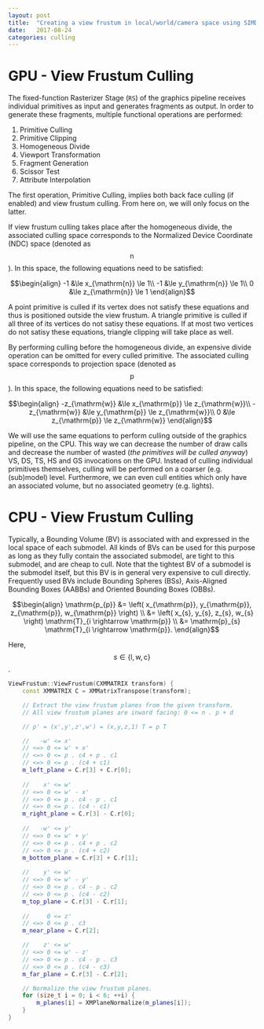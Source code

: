 ```yaml
---
layout: post
title:  "Creating a view frustum in local/world/camera space using SIMD"
date:   2017-08-24
categories: culling
---
```


# GPU - View Frustum Culling
The fixed-function Rasterizer Stage (`RS`) of the graphics pipeline receives individual primitives as input and generates fragments as output. In order to generate these fragments, multiple functional operations are performed:
1. Primitive Culling
2. Primitive Clipping
3. Homogeneous Divide
4. Viewport Transformation
5. Fragment Generation
6. Scissor Test
7. Attribute Interpolation

The first operation, Primitive Culling, implies both back face culling (if enabled) and view frustum culling. From here on, we will only focus on the latter. 

If view frustum culling takes place after the homogeneous divide, the associated culling space corresponds to the Normalized Device Coordinate (NDC) space (denoted as $$\mathrm{n}$$). In this space, the following equations need to be satisfied:

$$\begin{align}
-1 &\le x_{\mathrm{n}} \le 1\\
-1 &\le y_{\mathrm{n}} \le 1\\
0 &\le z_{\mathrm{n}} \le 1
\end{align}$$

A point primitive is culled if its vertex does not satisfy these equations and thus is positioned outside the view frustum. A triangle primitive is culled if all three of its vertices do not satisy these equations. If at most two vertices do not satisy these equations, triangle clipping will take place as well.

By performing culling before the homogeneous divide, an expensive divide operation can be omitted for every culled primitive. The associated culling space corresponds to projection space (denoted as $$\mathrm{p}$$). In this space, the following equations need to be satisfied:

$$\begin{align}
-z_{\mathrm{w}} &\le x_{\mathrm{p}} \le z_{\mathrm{w}}\\
-z_{\mathrm{w}} &\le y_{\mathrm{p}} \le z_{\mathrm{w}}\\
0 &\le z_{\mathrm{p}} \le z_{\mathrm{w}}
\end{align}$$

We will use the same equations to perform culling outside of the graphics pipeline, on the CPU. This way we can decrease the number of draw calls and decrease the number of wasted (*the primitives will be culled anyway*) VS, DS, TS, HS and GS invocations on the GPU. Instead of culling individual primitives themselves, culling will be performed on a coarser (e.g. (sub)model) level. Furthermore, we can even cull entities which only have an associated volume, but no associated geometry (e.g. lights).

# CPU - View Frustum Culling
Typically, a Bounding Volume (BV) is associated with and expressed in the local space of each submodel. All kinds of BVs can be used for this purpose as long as they fully contain the associated submodel, are tight to this submodel, and are cheap to cull. Note that the tightest BV of a submodel is the submodel itself, but this BV is in general very expensive to cull directly. Frequently used BVs include Bounding Spheres (BSs),  Axis-Aligned Bounding Boxes (AABBs) and Oriented Bounding Boxes (OBBs).

$$\begin{align}
\mathrm{p_{p}} 
&= \left( x_{\mathrm{p}}, y_{\mathrm{p}}, z_{\mathrm{p}}, w_{\mathrm{p}} \right) \\
&= \left( x_{s}, y_{s}, z_{s}, w_{s} \right) \mathrm{T}_{i \rightarrow \mathrm{p}} \\
&= \mathrm{p}_{s} \mathrm{T}_{i \rightarrow \mathrm{p}}.
\end{align}$$

Here, $$s \in \{\mathrm{l}, \mathrm{w}, \mathrm{c}\}$$.

```c++
ViewFrustum::ViewFrustum(CXMMATRIX transform) {
	const XMMATRIX C = XMMatrixTranspose(transform);

	// Extract the view frustum planes from the given transform.
	// All view frustum planes are inward facing: 0 <= n . p + d

	// p' = (x',y',z',w') = (x,y,z,1) T = p T

	//   -w' <= x'
	// <=> 0 <= w' + x'
	// <=> 0 <= p . c4 + p . c1
	// <=> 0 <= p . (c4 + c1)
	m_left_plane = C.r[3] + C.r[0];
		
	//    x' <= w'
	// <=> 0 <= w' - x'
	// <=> 0 <= p . c4 - p . c1
	// <=> 0 <= p . (c4 - c1)
	m_right_plane = C.r[3] - C.r[0];
		
	//   -w' <= y'
	// <=> 0 <= w' + y'
	// <=> 0 <= p . c4 + p . c2
	// <=> 0 <= p . (c4 + c2)
	m_bottom_plane = C.r[3] + C.r[1];
		
	//    y' <= w'
	// <=> 0 <= w' - y'
	// <=> 0 <= p . c4 - p . c2
	// <=> 0 <= p . (c4 - c2)
	m_top_plane = C.r[3] - C.r[1];
		
	//     0 <= z'
	// <=> 0 <= p . c3
	m_near_plane = C.r[2];

	//    z' <= w'
	// <=> 0 <= w' - z'
	// <=> 0 <= p . c4 - p . c3
	// <=> 0 <= p . (c4 - c3)
	m_far_plane = C.r[3] - C.r[2];

	// Normalize the view frustum planes.
	for (size_t i = 0; i < 6; ++i) {
	    m_planes[i] = XMPlaneNormalize(m_planes[i]);
	}
}
```
